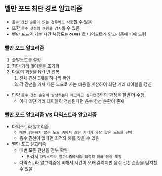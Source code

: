 ## 벨만 포드 최단 경로 알고리즘
- `음수 간선 순환이 있는 경우에도 사용`할 수 있음
- 또한 `음수 간선의 순환을 감지`할 수 있음
- 벨만 포드의 기본 시간 복잡도는 **`O(VE)`** 로 다익스트라 알고리즘에 비해 느림

### 벨만 포드 알고리즘
1. 출발노드를 설정
2. 최단 거리 테이블을 초기화
3. 다음의 과정을 N-1 번 반복
    1. 전체 간선 E개를 하나씩 확인
    2. 각 간선을 거쳐 다른 노드로 가는 비용을 계산하여 최단 거리 테이블을 갱신
- 만약 `음수 간선 순환이 발생하는지 체크하고 싶다면` 3번의 과정을 한번 더 수행
    - 이때 최단 거리 테이블이 갱신된다면 음수 간선 순환이 존재

### 벨만 포드 알고리즘 VS 다익스트라 알고리즘
- 다익스트라 알고리즘
    - `매번 방문하지 않은 노드 중에서 최단 거리가 가장 짧은 노드를 선택`
    - 음수 간선이 없다면 최적의 해를 찾을 수 있음
- 벨만 포드 알고리즘
    - 매번 모든 간선을 전부 확인
        - 따라서 `다익스트라 알고리즘에서의 최적의 해를 항상 포함`
    - 다익스트라 알고리즘에 비해서 시간이 오래 걸리지만 음수 간선 순환을 탐지할 수 있음